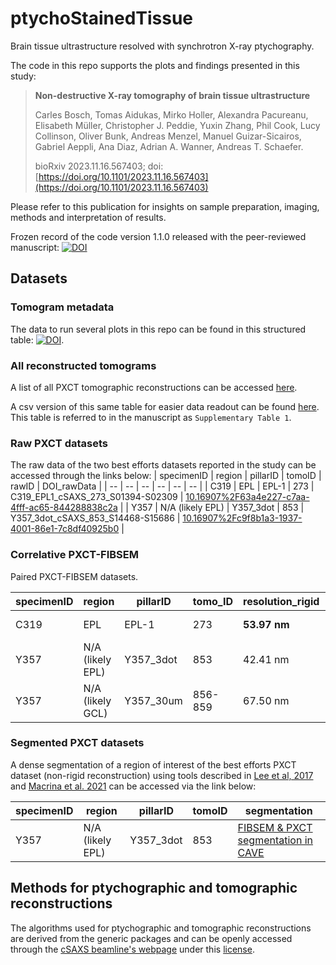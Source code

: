 # ptychoStainedTissue
Brain tissue ultrastructure resolved with synchrotron X-ray ptychography. 

The code in this repo supports the plots and findings presented in this study:

> **Non-destructive X-ray tomography of brain tissue ultrastructure**
> 
> Carles Bosch, Tomas Aidukas, Mirko Holler, Alexandra Pacureanu, Elisabeth Müller, Christopher J. Peddie, Yuxin Zhang, Phil Cook, Lucy Collinson, Oliver Bunk, Andreas Menzel, Manuel Guizar-Sicairos, Gabriel Aeppli, Ana Diaz, Adrian A. Wanner, Andreas T. Schaefer.
> 
> bioRxiv 2023.11.16.567403; doi: [https://doi.org/10.1101/2023.11.16.567403](https://doi.org/10.1101/2023.11.16.567403) 

Please refer to this publication for insights on sample preparation, imaging, methods and interpretation of results.

Frozen record of the code version 1.1.0 released with the peer-reviewed manuscript: [![DOI](https://zenodo.org/badge/DOI/10.5281/zenodo.16364654.svg)](https://doi.org/10.5281/zenodo.16364654)

## Datasets

### Tomogram metadata

The data to run several plots in this repo can be found in this structured table: [![DOI](https://zenodo.org/badge/DOI/10.5281/zenodo.16362800.svg)](https://doi.org/10.5281/zenodo.16362800).

### All reconstructed tomograms

A list of all PXCT tomographic reconstructions can be accessed [here](https://github.com/cboschp/ptychoStainedTissue/blob/main/1-dataset/tomogram_list.md).

A csv version of this same table for easier data readout can be found [here](https://github.com/cboschp/ptychoStainedTissue/blob/main/1-dataset/tT_sorted_series_h_csv.csv). This table is referred to in the manuscript as `Supplementary Table 1`.

### Raw PXCT datasets
The raw data of the two best efforts datasets reported in the study can be accessed through the links below: 
| specimenID | region | pillarID | tomoID | rawID | DOI_rawData |
| -- | -- | -- | -- | -- | -- |
| C319 | EPL | EPL-1 | 273 | C319_EPL1_cSAXS_273_S01394-S02309 | [10.16907%2F63a4e227-c7aa-4fff-ac65-844288838c2a](https://doi.org/10.16907%2F63a4e227-c7aa-4fff-ac65-844288838c2a) |
| Y357 | N/A (likely EPL) | Y357_3dot | 853 | Y357_3dot_cSAXS_853_S14468-S15686 | [10.16907%2Fc9f8b1a3-1937-4001-86e1-7c8df40925b0](https://doi.org/10.16907%2Fc9f8b1a3-1937-4001-86e1-7c8df40925b0) |

### Correlative PXCT-FIBSEM

Paired PXCT-FIBSEM datasets.

| specimenID | region | pillarID | tomo_ID | resolution_rigid | resolution_nonRigid | filter | wk_ptychoRigid | wk_ptychoNonRigid | vxSize_ptycho | wk_FIBSEM | vxSize_FIBSEM | wk_joined_wFIBSEM-cSAXS | vxSize_joined | wk_matchedPtycho_zRev | wk_wFIBSEM |
| -- | -- | -- | -- | -- | -- | -- | -- | -- | -- | -- | -- | -- | -- | -- | -- |
| C319 | EPL | EPL-1 | 273 | **53.97 nm** | 54.52 nm | hann | **[C319_EPL1_cSAXS_273_S1394toS2014_r](https://wklink.org/9243)** | [C319_EPL1_cSAXS_273_S01394-S02014_nr_hann](https://wklink.org/8943) |  (37.6 nm)^3 | [C319_EPL1_FIBSEM_mesh3](https://wklink.org/7875) | (8 nm)^3 | [C319_EPL1_joint_wFIBSEM-cSAXS](https://wklink.org/3318) | (9.4 nm)^3 | [C319_EPL1_cSAXS_tomo273_rev](https://wklink.org/1120) | [C319_EPL1_warpedFIBSEM](https://wklink.org/6432) |
| Y357 | N/A (likely EPL) | Y357_3dot | 853 | 42.41 nm | **38.21 nm** | ram-lak | [Y357_3dot_cSAXS_853_S14468-S15686_rigid_ramlak](https://wklink.org/4442) | **[Y357_3dot_cSAXS_853_S14468_to_S15686_nr_ramlak](https://wklink.org/3741)** |  (27.6 nm)^3 | [Y357_3dot_FIBSEM](https://wklink.org/5566) | (8 nm)^3 | [Y357_3dot_joined_wFIBSEM-cSAXS](https://wklink.org/3209); [FIBSEM & PXCT segmentation in CAVE](https://spelunker.cave-explorer.org/#!middleauth+https://global.daf-apis.com/nglstate/api/v1/5950833582669824) | (6.9 nm)^3 | [Y357_3dot_cSAXS_853_S14468-S15686_nr_ramlak_zRev](https://wklink.org/4296) | [Y357_3dot_wFIBSEM](https://wklink.org/1896) |
| Y357 | N/A (likely GCL) | Y357_30um | 856-859 | 67.50 nm | **49.48 nm** | ram-lak | [Y357_30mu_cSAXS_856_S17672-S19092_rigid_ramlak](https://wklink.org/6945) | **[Y357_30mu_cSAXS_856_S17672-S19092_nr_ramlak](https://wklink.org/2864)** |  (27.6 nm)^3 | [Y357_30um_FIBSEM](https://wklink.org/3529) | (8 nm)^3 | [Y357_30um_joined_wFIBSEM-cSAXS](https://wklink.org/7681) | (6.9 nm)^3 | [Y357_30mu_cSAXS_856_S17672-S19092_nr_ramlak_zRev](https://wklink.org/1947) | [Y357_30um_wFIBSEM](https://wklink.org/9612) |

### Segmented PXCT datasets

A dense segmentation of a region of interest of the best efforts PXCT dataset (non-rigid reconstruction) using tools described in [Lee et al, 2017](https://arxiv.org/abs/1706.00120) and [Macrina et al. 2021](https://doi.org/10.1101/2021.08.04.455162) can be accessed via the link below:

| specimenID | region | pillarID | tomoID | segmentation |
| -- | -- | -- | -- | -- |
| Y357 | N/A (likely EPL) | Y357_3dot | 853 | [FIBSEM & PXCT segmentation in CAVE](https://spelunker.cave-explorer.org/#!middleauth+https://global.daf-apis.com/nglstate/api/v1/5950833582669824) | 

## Methods for ptychographic and tomographic reconstructions

The algorithms used for ptychographic and tomographic reconstructions are derived from the generic packages and can be openly accessed through the [cSAXS beamline's webpage](https://www.psi.ch/en/sls/csaxs/software) under this [license](https://www.psi.ch/sites/default/files/import/sls/csaxs/ComputingEN/License.txt).
